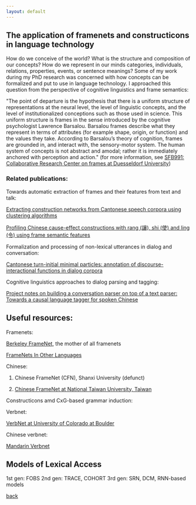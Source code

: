 ```yaml
---
layout: default
---
```


## The application of framenets and constructicons in language technology


How do we conceive of the world? What is the structure and composition of our concepts? How do we represent in our minds categories, individuals, relations, properties, events, or sentence meanings? Some of my work during my PhD research was concerned with how concepts can be formalized and put to use in language technology. I approached this question from the perspective of cognitive linguistics and frame semantics: 

"The point of departure is the hypothesis that there is a uniform structure of representations at the neural level, the level of linguistic concepts, and the level of institutionalized conceptions such as those used in science. This uniform structure is frames in the sense introduced by the cognitive psychologist Lawrence Barsalou. Barsalou frames describe what they represent in terms of attributes (for example shape, origin, or function) and the values they take. According to Barsalou’s theory of cognition, frames are grounded in, and interact with, the sensory-motor system. The human system of concepts is not abstract and amodal; rather it is immediately anchored with perception and action." (for more information, see <a href="https://frames.phil.uni-duesseldorf.de/"> SFB991: Collaborative Research Center on frames at Duesseldorf University</a>)

### Related publications:

Towards automatic extraction of frames and their features from text and talk:

<a href="https://www.birmingham.ac.uk/Documents/college-artslaw/corpus/conference-archives/2017/general/paper298.pdf">Extracting construction networks from Cantonese speech corpora using clustering algorithms</a>

<a href="https://clsw2020.lt.cityu.edu.hk/">Profiling Chinese cause-effect constructions with rang (讓), shi (使) and ling (令) using frame semantic features</a>

Formalization and processing of non-lexical utterances in dialog and conversation:

<a href="https://waseda.repo.nii.ac.jp/?action=repository_action_common_download&item_id=48112&item_no=1&attribute_id=101&file_no=1
">Cantonese turn-initial minimal particles: annotation of discourse-interactional functions in dialog corpora</a>

Cognitive linguistics approaches to dialog parsing and tagging:

<a href="https://www.aclweb.org/anthology/W17-7407.pdf
">Project notes on building a conversation parser on top of a text parser: Towards a causal language tagger for spoken Chinese</a>

 

## Useful resources:

Framenets:

 <a href="https://framenet.icsi.berkeley.edu/fndrupal/">Berkeley FrameNet</a>, the mother of all framenets
 
 <a href="https://framenet.icsi.berkeley.edu/fndrupal/framenets_in_other_languages">FrameNets In Other Languages</a> 
 
Chinese:

1. Chinese FrameNet (CFN), Shanxi University (defunct)

2. <a href="http://nlg.csie.ntu.edu.tw/nlpresource/FrameNet/CFN-Lex/">Chinese FrameNet at National Taiwan University, Taiwan</a> 

Constructicons amd CxG-based grammar induction: 

Verbnet:

<a href="https://verbs.colorado.edu/~mpalmer/projects/verbnet.html">VerbNet at University of Colorado at Boulder</a> 

Chinese verbnet:

<a href="http://verbnet.lt.cityu.edu.hk/#/">Mandarin Verbnet</a> 

## Models of Lexical Access

1st gen: FOBS 
2nd gen: TRACE, COHORT 
3rd gen: SRN, DCM, RNN-based models 



[back](./)
